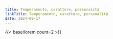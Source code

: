 ```yaml
---
title: Temperamento, carattere, personalità
linkTitle: Temperamento, carattere, personalità
date: 2024-09-17
---
```

{{< base/lorem count=2 >}}
